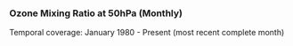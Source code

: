 ### Ozone Mixing Ratio at 50hPa (Monthly)
Temporal coverage: January 1980 - Present (most recent complete month)
